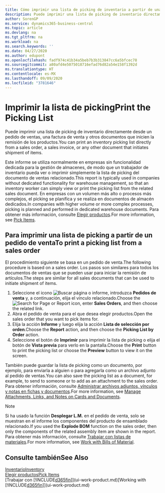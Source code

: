 ```yaml
---
title: Cómo imprimir una lista de picking de inventario a partir de una orden de venta
description: Puede imprimir una lista de picking de inventario directamente desde una orden de venta, ventas, factura y otros documentos de venta de salida.
author: SorenGP
ms.service: dynamics365-business-central
ms.topic: article
ms.devlang: na
ms.tgt_pltfrm: na
ms.workload: na
ms.search.keywords: ''
ms.date: 04/27/2020
ms.author: edupont
ms.openlocfilehash: fadf974c41b34a5beb7b3b313847cc6a5bfcec78
ms.sourcegitcommit: a80afd4e5075018716efad76d82a54e158f1392d
ms.translationtype: HT
ms.contentlocale: es-MX
ms.lasthandoff: 09/09/2020
ms.locfileid: "3781646"
---
```

# <a name="print-the-picking-list"></a><span data-ttu-id="8148a-103">Imprimir la lista de picking</span><span class="sxs-lookup"><span data-stu-id="8148a-103">Print the Picking List</span></span>
<span data-ttu-id="8148a-104">Puede imprimir una lista de picking de inventario directamente desde un pedido de ventas, una factura de venta y otros documentos que inicien la remisión de los productos.</span><span class="sxs-lookup"><span data-stu-id="8148a-104">You can print an inventory picking list directly from a sales order, a sales invoice, or any other document that initiates shipment of items.</span></span>

<span data-ttu-id="8148a-105">Este informe se utiliza normalmente en empresas sin funcionalidad dedicada para la gestión de almacenes, de modo que un trabajador de inventario pueda ver o imprimir simplemente la lista de picking del documento de ventas relacionado.</span><span class="sxs-lookup"><span data-stu-id="8148a-105">This report is typically used in companies without dedicated functionality for warehouse management, so that an inventory worker can simply view or print the picking list from the related sales document.</span></span> <span data-ttu-id="8148a-106">En empresas con un volumen más alto o procesos más complejos, el picking se planifica y se realiza en documentos de almacén dedicados.</span><span class="sxs-lookup"><span data-stu-id="8148a-106">In companies with higher volume or more complex processes, picking is planned and performed in dedicated warehouse documents.</span></span> <span data-ttu-id="8148a-107">Para obtener más información, consulte [Elegir productos](warehouse-pick-items.md).</span><span class="sxs-lookup"><span data-stu-id="8148a-107">For more information, see [Pick Items](warehouse-pick-items.md).</span></span>

## <a name="to-print-a-picking-list-from-a-sales-order"></a><span data-ttu-id="8148a-108">Para imprimir una lista de picking a partir de un pedido de venta</span><span class="sxs-lookup"><span data-stu-id="8148a-108">To print a picking list from a sales order</span></span>  
<span data-ttu-id="8148a-109">El procedimiento siguiente se basa en un pedido de venta.</span><span class="sxs-lookup"><span data-stu-id="8148a-109">The following procedure is based on a sales order.</span></span> <span data-ttu-id="8148a-110">Los pasos son similares para todos los documentos de ventas que se pueden usar para iniciar la remisión de artículos.</span><span class="sxs-lookup"><span data-stu-id="8148a-110">The steps are similar for all sales documents that can be used to initiate shipment of items.</span></span>

1. <span data-ttu-id="8148a-111">Seleccione el icono ![Buscar página o informe](media/ui-search/search_small.png "Icono de Buscar por página o informe"), introduzca **Pedidos de venta** y, a continuación, elija el vínculo relacionado.</span><span class="sxs-lookup"><span data-stu-id="8148a-111">Choose the ![Search for Page or Report](media/ui-search/search_small.png "Search for Page or Report icon") icon, enter **Sales Orders**, and then choose the related link.</span></span>  
2. <span data-ttu-id="8148a-112">Abra el pedido de venta para el que desea elegir productos.</span><span class="sxs-lookup"><span data-stu-id="8148a-112">Open the sales order that you want to pick items for.</span></span>  
3. <span data-ttu-id="8148a-113">Elija la acción **Informe** y luego elija la acción **Lista de selección por orden**.</span><span class="sxs-lookup"><span data-stu-id="8148a-113">Choose the **Report** action, and then choose the **Picking List by Order** action.</span></span>  
4. <span data-ttu-id="8148a-114">Seleccione el botón de **Imprimir** para imprimir la lista de picking o elija el botón de **Vista previa** para verlo en la pantalla.</span><span class="sxs-lookup"><span data-stu-id="8148a-114">Choose the **Print** button to print the picking list or choose the **Preview** button to view it on the screen.</span></span>

<span data-ttu-id="8148a-115">También puede guardar la lista de picking como un documento, por ejemplo, para enviarla a alguien o para agregarla como un archivo adjunto al pedido de ventas.</span><span class="sxs-lookup"><span data-stu-id="8148a-115">You can also save the picking list as a document, for example, to send to someone or to add as an attachment to the sales order.</span></span> <span data-ttu-id="8148a-116">Para obtener información, consulte [Administrar archivos adjuntos, vínculos y notas en fichas y documentos](ui-how-add-link-to-record.md).</span><span class="sxs-lookup"><span data-stu-id="8148a-116">For more information, see [Manage Attachments, Links, and Notes on Cards and Documents](ui-how-add-link-to-record.md).</span></span>

> [!NOTE]
> <span data-ttu-id="8148a-117">Si ha usado la función **Desplegar L.M.** en el pedido de venta, solo se muestran en el informe los componentes del producto de ensamblado relacionado.</span><span class="sxs-lookup"><span data-stu-id="8148a-117">If you used the **Explode BOM** function on the sales order, then only the components of the related assembly item are shown in the report.</span></span> <span data-ttu-id="8148a-118">Para obtener más información, consulte [Trabajar con listas de materiales](inventory-how-work-BOMs.md).</span><span class="sxs-lookup"><span data-stu-id="8148a-118">For more information, see [Work with Bills of Material](inventory-how-work-BOMs.md).</span></span>

## <a name="see-also"></a><span data-ttu-id="8148a-119">Consulte también</span><span class="sxs-lookup"><span data-stu-id="8148a-119">See Also</span></span>  
[<span data-ttu-id="8148a-120">Inventario</span><span class="sxs-lookup"><span data-stu-id="8148a-120">Inventory</span></span>](inventory-manage-inventory.md)  
[<span data-ttu-id="8148a-121">Elegir productos</span><span class="sxs-lookup"><span data-stu-id="8148a-121">Pick Items</span></span>](warehouse-pick-items.md)  
<span data-ttu-id="8148a-122">[Trabajar con [!INCLUDE[d365fin](includes/d365fin_md.md)]](ui-work-product.md)</span><span class="sxs-lookup"><span data-stu-id="8148a-122">[Working with [!INCLUDE[d365fin](includes/d365fin_md.md)]](ui-work-product.md)</span></span>   
